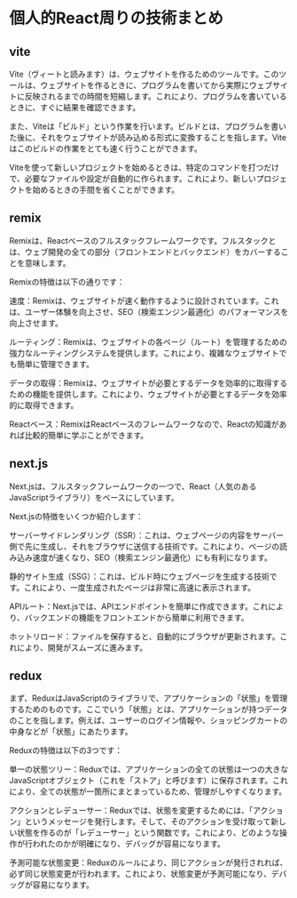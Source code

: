 # 個人的React周りの技術まとめ

## vite
Vite（ヴィートと読みます）は、ウェブサイトを作るためのツールです。このツールは、ウェブサイトを作るときに、プログラムを書いてから実際にウェブサイトに反映されるまでの時間を短縮します。これにより、プログラムを書いているときに、すぐに結果を確認できます。

また、Viteは「ビルド」という作業を行います。ビルドとは、プログラムを書いた後に、それをウェブサイトが読み込める形式に変換することを指します。Viteはこのビルドの作業をとても速く行うことができます。

Viteを使って新しいプロジェクトを始めるときは、特定のコマンドを打つだけで、必要なファイルや設定が自動的に作られます。これにより、新しいプロジェクトを始めるときの手間を省くことができます。

## remix
Remixは、Reactベースのフルスタックフレームワークです。フルスタックとは、ウェブ開発の全ての部分（フロントエンドとバックエンド）をカバーすることを意味します。

Remixの特徴は以下の通りです：

速度：Remixは、ウェブサイトが速く動作するように設計されています。これは、ユーザー体験を向上させ、SEO（検索エンジン最適化）のパフォーマンスを向上させます。

ルーティング：Remixは、ウェブサイトの各ページ（ルート）を管理するための強力なルーティングシステムを提供します。これにより、複雑なウェブサイトでも簡単に管理できます。

データの取得：Remixは、ウェブサイトが必要とするデータを効率的に取得するための機能を提供します。これにより、ウェブサイトが必要とするデータを効率的に取得できます。

Reactベース：RemixはReactベースのフレームワークなので、Reactの知識があれば比較的簡単に学ぶことができます。

## next.js
Next.jsは、フルスタックフレームワークの一つで、React（人気のあるJavaScriptライブラリ）をベースにしています。

Next.jsの特徴をいくつか紹介します：

サーバーサイドレンダリング（SSR）：これは、ウェブページの内容をサーバー側で先に生成し、それをブラウザに送信する技術です。これにより、ページの読み込み速度が速くなり、SEO（検索エンジン最適化）にも有利になります。

静的サイト生成（SSG）：これは、ビルド時にウェブページを生成する技術です。これにより、一度生成されたページは非常に高速に表示されます。

APIルート：Next.jsでは、APIエンドポイントを簡単に作成できます。これにより、バックエンドの機能をフロントエンドから簡単に利用できます。

ホットリロード：ファイルを保存すると、自動的にブラウザが更新されます。これにより、開発がスムーズに進みます。

## redux
まず、ReduxはJavaScriptのライブラリで、アプリケーションの「状態」を管理するためのものです。ここでいう「状態」とは、アプリケーションが持つデータのことを指します。例えば、ユーザーのログイン情報や、ショッピングカートの中身などが「状態」にあたります。

Reduxの特徴は以下の3つです：

単一の状態ツリー：Reduxでは、アプリケーションの全ての状態は一つの大きなJavaScriptオブジェクト（これを「ストア」と呼びます）に保存されます。これにより、全ての状態が一箇所にまとまっているため、管理がしやすくなります。

アクションとレデューサー：Reduxでは、状態を変更するためには、「アクション」というメッセージを発行します。そして、そのアクションを受け取って新しい状態を作るのが「レデューサー」という関数です。これにより、どのような操作が行われたのかが明確になり、デバッグが容易になります。

予測可能な状態変更：Reduxのルールにより、同じアクションが発行されれば、必ず同じ状態変更が行われます。これにより、状態変更が予測可能になり、デバッグが容易になります。